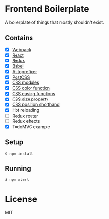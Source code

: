 
# Frontend Boilerplate

A boilerplate of things that mostly shouldn't exist.

## Contains

- [x] [Webpack](https://webpack.github.io)
- [x] [React](https://facebook.github.io/react/)
- [x] [Redux](https://github.com/rackt/redux)
- [x] [Babel](https://babeljs.io/)
- [x] [Autoprefixer](https://github.com/postcss/autoprefixer)
- [x] [PostCSS](https://github.com/postcss/postcss)
- [x] [CSS modules](https://github.com/outpunk/postcss-modules)
- [x] [CSS color function](https://github.com/postcss/postcss-color-function)
- [x] [CSS easing functions](https://github.com/postcss/postcss-easings)
- [x] [CSS size property](https://github.com/postcss/postcss-size)
- [x] [CSS position shorthand](https://github.com/seaneking/postcss-position)
- [x] Hot reloading
- [ ] Redux router
- [ ] Redux effects
- [x] TodoMVC example

## Setup

```
$ npm install
```

## Running

```
$ npm start
```

# License

MIT